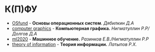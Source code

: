 # К(П)ФУ

* [OSfund](https://github.com/loverdom/kfu/tree/master/OSfund) - **Основы операционных систем**.  *Дябилкин Д.А* 
* [computer graphics](https://github.com/loverdom/kfu/tree/master/computer%20graphics) - **Компьютерная графика.** *Нигматуллин Р.Р/Долгов Д.А*
* [ml2020](https://github.com/loverdom/kfu/tree/master/ml2020) - **Машинное обучение.** *Разинков Е.В./Нигматуллин Р.Р* 
* [theory of information](https://github.com/loverdom/kfu/tree/master/theory%20of%20information) - **Теория информации.** *Латыпов Р.Х.*

